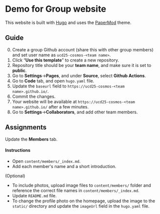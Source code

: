 # Demo for Group website

This website is built with [Hugo](https://gohugo.io/) and uses the [PaperMod](https://github.com/adityatelange/hugo-PaperMod) theme.

## Guide

0. Create a group Github account (share this with other group members) and set user name as `ucd25-cosmos-<team name>`.
1. Click “**Use this template**” to create a new repository.
2. Repository title should be your **team name**, and make sure it is set to **public**.
3. Go to **Settings**->**Pages**, and under **Source**, select **Github Actions**.
4. Go to **Code** tab, and open `hugo.yaml` file.
5. Update the `baseurl` field to `https://ucd25-cosmos-<team name>.github.io/`.
6. Commit the changes.
7. Your website will be available at `https://ucd25-cosmos-<team name>.github.io/` after a few minutes.
8. Go to **Settings**->**Collaborators**, and add other team members.

## Assignments
Update the **Members** tab.

#### Instructions
- Open `content/members/_index.md`.
- Add each member's name and a short introduction.

(Optional)

- To include photos, upload image files to `content/members/` folder and reference the correct file names in `content/members/_index.md`.
- Update `README.md` file.
- To change the profile photo on the homepage, upload the image to the `static/` directory and update the `imageUrl` field in the `hugo.yaml` file.
